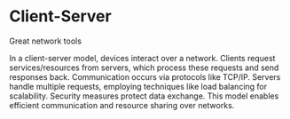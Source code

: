 # Client-Server
Great network tools 

In a client-server model, devices interact over a network. Clients request services/resources from servers, which process these requests and send responses back. Communication occurs via protocols like TCP/IP. Servers handle multiple requests, employing techniques like load balancing for scalability. Security measures protect data exchange. This model enables efficient communication and resource sharing over networks.

